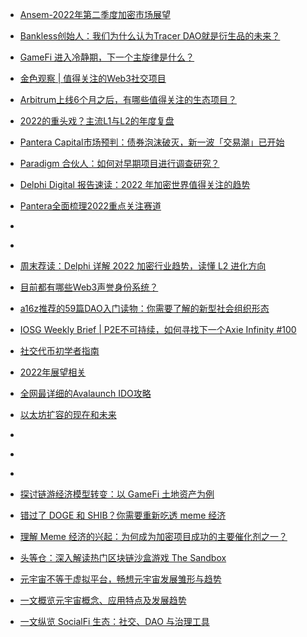 
- [Ansem-2022年第二季度加密市场展望](https://mirror.xyz/0xDBb497d673304aFC37ae7A9Ac72128719E22eb33/e2y2prgRhHD0j4CvkVIYRqIRjoCKnffaPHv353nQ8I4)
- [Bankless创始人：我们为什么认为Tracer DAO就是衍生品的未来？](https://www.theblockbeats.info/news/29173?search=1)
- [GameFi 进入冷静期，下一个主旋律是什么？](https://foresightnews.pro/article/detail/210)
- [金色观察 | 值得关注的Web3社交项目](https://m.jinse.com/blockchain/1182544.html?source=m)
- [Arbitrum上线6个月之后，有哪些值得关注的生态项目？](https://www.theblockbeats.info/news/29606?search=1)
- [2022的重头戏？主流L1与L2的年度复盘](https://www.theblockbeats.info/news/28621?search=1)
- [Pantera Capital市场预判：债券泡沫破灭，新一波「交易潮」已开始](https://www.theblockbeats.info/news/29330)
- [Paradigm 合伙人：如何对早期项目进行调查研究？](https://www.chaincatcher.com/article/2070736)
- [Delphi Digital 报告速读：2022 年加密世界值得关注的趋势](https://mirror.xyz/foresightnews.eth/bzJuxd6SM3cle3pla5-2Uun0x0z7rv_gZmZiD-REuck)
- [Pantera全面梳理2022重点关注赛道](https://www.theblockbeats.info/news/28499?search=1)
- []()
- 
- [周末荐读：Delphi 详解 2022 加密行业趋势，读懂 L2 进化方向](https://mirror.xyz/foresightnews.eth/HXupCoJaZf2Ztd0r30-a_gCrbFbr10Sc54cYOJkMK6s)
- [目前都有哪些Web3声誉身份系统？](https://www.theblockbeats.info/news/29387)
- [a16z推荐的59篇DAO入门读物：你需要了解的新型社会组织形态](https://www.theblockbeats.info/news/27669)
- [IOSG Weekly Brief | P2E不可持续，如何寻找下一个Axie Infinity #100](https://mp.weixin.qq.com/s/L8TWRbtGZVeNV7UfKqnjuA)
- [社交代币初学者指南](https://www.matataki.io/p/10876)
- [2022年展望相关](https://three-recorder-52a.notion.site/39d5cccc77524d60bb2127bd5ace53a9?v=5b90c088d12b452f86eea95f4fe93b72)
- [全网最详细的Avalaunch IDO攻略](https://mirror.xyz/0xE4Bf88FaAEc9e55F9450709cF86Fc4E97B9a3307/POTelBso6r77vCZfh7gIarEK4AWrivyoA6n7X-5by7E)
- [以太坊扩容的现在和未来](https://medium.com/offchainlabs/optimistic-rollups-the-present-and-future-of-ethereum-scaling-60fb9067ae87)
- []()

- 
- []()




- [探讨链游经济模型转变：以 GameFi 土地资产为例](https://www.chainnews.com/articles/479368667887.htm)
- [错过了 DOGE 和 SHIB？你需要重新吃透 meme 经济](https://www.chainnews.com/articles/674097608244.htm)
- [理解 Meme 经济的兴起：为何成为加密项目成功的主要催化剂之一？](https://www.chainnews.com/articles/962051822840.htm)
- [头等仓：深入解读热门区块链沙盒游戏 The Sandbox](https://www.chainnews.com/articles/170205480940.htm)
- [元宇宙不等于虚拟平台，畅想元宇宙发展雏形与趋势](https://www.chainnews.com/articles/924365197946.htm)
- [一文概览元宇宙概念、应用特点及发展趋势](https://www.chainnews.com/articles/995615483882.htm)
- [一文纵览 SocialFi 生态：社交、DAO 与治理工具](https://www.chainnews.com/articles/171576824425.htm)
